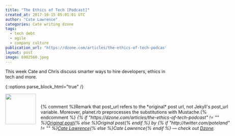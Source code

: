 ```yaml
---
title: "The Ethics of Tech [Podcast]"
created_at: 2017-10-15 05:01:01 UTC
author: "Cate Lawrence"
categories: Cate writing dzone
tags: 
  - tech debt
  - agile
  - company culture
publication_url: "https://dzone.com/articles/the-ethics-of-tech-podcast"
layout: post
image: 6902560.jpeg
---
```

This week Cate and Chris discuss smarter ways to hire developers, ethics in tech and more.


{::options parse_block_html="true" /}
<div class="author">
   <img src="http://www.rss-specifications.com/rss-spec-rss.gif" style="width: 96px; height: 96;">
   <span style="position: absolute; padding: 32px 15px;">{% comment %}Remark that post_url refers to the *original* post url, not Jekyll's post_url variable. Moreover, planet.rb preprocesses the substitutions with Mustache.{% endcomment %}
      <i>{% if "https://dzone.com/articles/the-ethics-of-tech-podcast" != "" %}<a href="https://dzone.com/articles/the-ethics-of-tech-podcast">Original post</a>{% else %}Original post{% endif %} by {% if "http://twitter.com/poteland" != "" %}<a href="http://twitter.com/poteland">Cate Lawrence</a>{% else %}Cate Lawrence{% endif %} &mdash; check out <a href="https://dzone.com">Dzone</a>.</i>
  </span>
</div>
